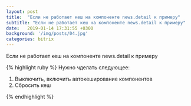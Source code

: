 ```yaml
---
layout: post
title:  "Если не работает кеш на компоненте news.detail к примеру"
subtitle: "Если не работает кеш на компоненте news.detail к примеру"
date:   2019-01-14 17:31:55 +0300
background: '/img/posts/04.jpg'
categories: bitrix
---
```

Если не работает кеш на компоненте news.detail к примеру

{% highlight ruby %}
Нужно чделать следующее:

1. Выключить, включить автокеширование компонентов
2. Сбросить кеш

{% endhighlight %}